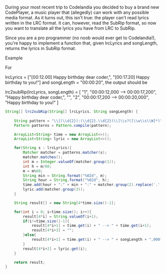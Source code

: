 During your most recent trip to Codelandia you decided to buy a brand new CodePlayer, a music player that (allegedly) can work with any possible media format. As it turns out, this isn't true: the player can't read lyrics written in the LRC format. It can, however, read the SubRip format, so now you want to translate all the lyrics you have from LRC to SubRip.

Since you are a pro programmer (no noob would ever get to Codelandia!), you're happy to implement a function that, given lrcLyrics and songLength, returns the lyrics in SubRip format.

Example

For

lrcLyrics = ["[00:12.00] Happy birthday dear coder,",
             "[00:17.20] Happy birthday to you!"]
and songLength = "00:00:20", the output should be

lrc2subRip(lrcLyrics, songLength) = [
  "1",
  "00:00:12,000 --> 00:00:17,200",
  "Happy birthday dear coder,",
  "",
  "2",
  "00:00:17,200 --> 00:00:20,000",
  "Happy birthday to you!"
]

```java
String[] lrc2subRip(String[] lrcLyrics, String songLength) {
		
    String pattern = "\\[(\\d{2}):(\\d{2}.\\d{2})\\]\\s?([\\w\\s\\W]*)";
    Pattern patterns = Pattern.compile(pattern);

    ArrayList<String> time = new ArrayList<>();
    ArrayList<String> lyric = new ArrayList<>();

    for(String s : lrcLyrics){
        Matcher matcher = patterns.matcher(s);
        matcher.matches();
        int m = Integer.valueOf(matcher.group(1));
        int h = m/60;
        m = m%60;
        String min = String.format("%02d", m);
        String hour = String.format("%02d", h);
        time.add(hour + ":" + min + ":" + matcher.group(2).replace('.', ',') + "0");
        lyric.add(matcher.group(3));
    }

    String result[] = new String[4*time.size()-1];

    for(int i = 0; i<time.size(); i++){
        result[4*i] = String.valueOf(i+1);
        if(i!=time.size()-1){
            result[4*i+1] = time.get(i) + " --> " + time.get(i+1);
            result[4*i+3] = "";
        }else{
            result[4*i+1] = time.get(i) + " --> " + songLength + ",000";
        }
        result[4*i+2] = lyric.get(i);
    }

    return result;
}
```